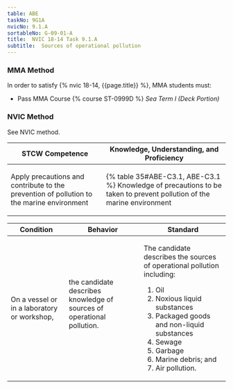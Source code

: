 ```yaml
---
table: ABE
taskNo: 9G1A
nvicNo: 9.1.A 
sortableNo: G-09-01-A
title:  NVIC 18-14 Task 9.1.A
subtitle:  Sources of operational pollution
---
```



### MMA Method

In order to satisfy  {% nvic 18-14, {{page.title}}  %}, MMA students must:

* Pass MMA Course {% course ST-0999D %}  *Sea Term I (Deck Portion)*


### NVIC Method

<a onclick="togglevisibility('nvic_methods')" >See NVIC method.</a>

<div id='nvic_methods' class='hide'>

<table>
<thead>
<tr>
<th class='forty'> STCW Competence </th>
<th class='sixty'> Knowledge, Understanding, and Proficiency </th>
</tr>
</thead>




<tbody>
<tr><td markdown='1'>

Apply precautions and contribute to the prevention of pollution to the marine environment

</td><td markdown='1'>

{% table 35#ABE-C3.1, ABE-C3.1 %} Knowledge of precautions to be taken to prevent pollution of the marine environment

</td></tr>


</tbody>
</table>


<table>
<thead>
<tr><th class='twenty'>  Condition </th><th class='twenty'> Behavior </th><th  class='sixty'>Standard </th></tr>
</thead>
<tbody >



<tr><td markdown='1'>

On a vessel or in a laboratory or workshop,

</td><td markdown='1'>

the candidate describes knowledge of sources of operational pollution.

<br>

<div class="tooltip" markdown='1'>



</div>


</td><td markdown='1'>

The candidate describes the sources of operational pollution including: 

1. Oil
2. Noxious liquid substances
3. Packaged goods and non-liquid substances
4. Sewage
5. Garbage
6. Marine debris; and 
7. Air pollution. 

</td></tr>
</tbody>
</table>
</div>
